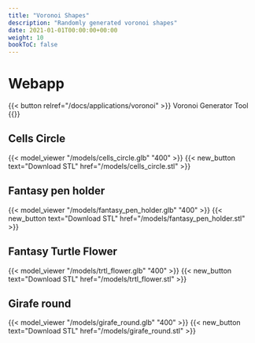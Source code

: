 ```yaml
---
title: "Voronoi Shapes"
description: "Randomly generated voronoi shapes"
date: 2021-01-01T00:00:00+00:00
weight: 10
bookToC: false
---
```

# Webapp

{{< button relref="/docs/applications/voronoi" >}} Voronoi Generator Tool {{</button>}}

## Cells Circle

{{< model_viewer "/models/cells_circle.glb" "400" >}}
{{< new_button text="Download STL" href="/models/cells_circle.stl" >}}

## Fantasy pen holder

{{< model_viewer "/models/fantasy_pen_holder.glb" "400" >}}
{{< new_button text="Download STL" href="/models/fantasy_pen_holder.stl" >}}

## Fantasy Turtle Flower

{{< model_viewer "/models/trtl_flower.glb" "400" >}}
{{< new_button text="Download STL" href="/models/trtl_flower.stl" >}}

## Girafe round

{{< model_viewer "/models/girafe_round.glb" "400" >}}
{{< new_button text="Download STL" href="/models/girafe_round.stl" >}}

